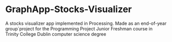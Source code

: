 # GraphApp-Stocks-Visualizer
A stocks visualizer app implemented in Processing. Made as an end-of-year group`project for the Programming Project Junior Freshman course in Trinity College Dublin computer science degree
